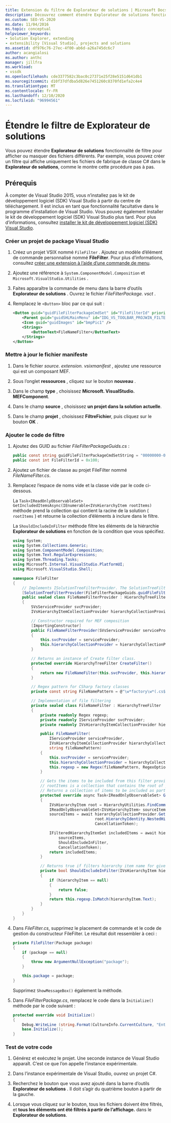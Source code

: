 ```yaml
---
title: Extension du filtre de Explorateur de solutions | Microsoft Docs
description: Découvrez comment étendre Explorateur de solutions fonctionnalité de filtre pour afficher ou masquer des fichiers différents dans le kit de développement logiciel (SDK) Visual Studio.
ms.custom: SEO-VS-2020
ms.date: 11/04/2016
ms.topic: conceptual
helpviewer_keywords:
- Solution Explorer, extending
- extensibility [Visual Studio], projects and solutions
ms.assetid: df976c76-27ec-4f00-ab6d-a26a745dc6c7
author: acangialosi
ms.author: anthc
manager: jillfra
ms.workload:
- vssdk
ms.openlocfilehash: cde3377582c3bac0c27371e25f28e5151d641db1
ms.sourcegitcommit: d10f37dfdba5d826e7451260c8370fd1efa2c4e4
ms.translationtype: MT
ms.contentlocale: fr-FR
ms.lasthandoff: 12/10/2020
ms.locfileid: "96994561"
---
```

# <a name="extend-the-solution-explorer-filter"></a>Étendre le filtre de Explorateur de solutions
Vous pouvez étendre **Explorateur de solutions** fonctionnalité de filtre pour afficher ou masquer des fichiers différents. Par exemple, vous pouvez créer un filtre qui affiche uniquement les fichiers de fabrique de classe C# dans le **Explorateur de solutions**, comme le montre cette procédure pas à pas.

## <a name="prerequisites"></a>Prérequis
 À compter de Visual Studio 2015, vous n’installez pas le kit de développement logiciel (SDK) Visual Studio à partir du centre de téléchargement. Il est inclus en tant que fonctionnalité facultative dans le programme d’installation de Visual Studio. Vous pouvez également installer le kit de développement logiciel (SDK) Visual Studio plus tard. Pour plus d’informations, consultez [installer le kit de développement logiciel (SDK) Visual Studio](../extensibility/installing-the-visual-studio-sdk.md).

### <a name="create-a-visual-studio-package-project"></a>Créer un projet de package Visual Studio

1. Créez un projet VSIX nommé `FileFilter` . Ajoutez un modèle d’élément de commande personnalisé nommé **FileFilter**. Pour plus d’informations, consultez [créer une extension à l’aide d’une commande de menu](../extensibility/creating-an-extension-with-a-menu-command.md).

2. Ajoutez une référence à `System.ComponentModel.Composition` et `Microsoft.VisualStudio.Utilities` .

3. Faites apparaître la commande de menu dans la barre d’outils **Explorateur de solutions** . Ouvrez le fichier *FileFilterPackage. vsct* .

4. Remplacez le `<Button>` bloc par ce qui suit :

    ```xml
    <Button guid="guidFileFilterPackageCmdSet" id="FileFilterId" priority="0x0400" type="Button">
        <Parent guid="guidSHLMainMenu" id="IDG_VS_TOOLBAR_PROJWIN_FILTERS" />
        <Icon guid="guidImages" id="bmpPic1" />
        <Strings>
            <ButtonText>FileNameFilter</ButtonText>
        </Strings>
    </Button>
    ```

### <a name="update-the-manifest-file"></a>Mettre à jour le fichier manifeste

1. Dans le fichier *source. extension. vsixmanifest* , ajoutez une ressource qui est un composant MEF.

2. Sous l’onglet **ressources** , cliquez sur le bouton **nouveau** .

3. Dans le champ **type** , choisissez **Microsoft. VisualStudio. MEFComponent**.

4. Dans le champ **source** , choisissez **un projet dans la solution actuelle**.

5. Dans le champ **projet** , choisissez **FiltreFichier**, puis cliquez sur le bouton **OK** .

### <a name="add-the-filter-code"></a>Ajouter le code de filtre

1. Ajoutez des GUID au fichier *FileFilterPackageGuids.cs* :

    ```csharp
    public const string guidFileFilterPackageCmdSetString = "00000000-0000-0000-0000-00000000"; // get your GUID from the .vsct file
    public const int FileFilterId = 0x100;
    ```

2. Ajoutez un fichier de classe au projet FileFilter nommé *FileNameFilter.cs*.

3. Remplacez l’espace de noms vide et la classe vide par le code ci-dessous.

     La `Task<IReadOnlyObservableSet> GetIncludedItemsAsync(IEnumerable<IVsHierarchyItem rootItems)` méthode prend la collection qui contient la racine de la solution ( `rootItems` ) et retourne la collection d’éléments à inclure dans le filtre.

     La `ShouldIncludeInFilter` méthode filtre les éléments de la hiérarchie **Explorateur de solutions** en fonction de la condition que vous spécifiez.

    ```csharp
    using System;
    using System.Collections.Generic;
    using System.ComponentModel.Composition;
    using System.Text.RegularExpressions;
    using System.Threading.Tasks;
    using Microsoft.Internal.VisualStudio.PlatformUI;
    using Microsoft.VisualStudio.Shell;

    namespace FileFilter
    {
        // Implements ISolutionTreeFilterProvider. The SolutionTreeFilterProvider attribute declares it as a MEF component
        [SolutionTreeFilterProvider(FileFilterPackageGuids.guidFileFilterPackageCmdSetString, (uint)(FileFilterPackageGuids.FileFilterId))]
        public sealed class FileNameFilterProvider : HierarchyTreeFilterProvider
        {
            SVsServiceProvider svcProvider;
            IVsHierarchyItemCollectionProvider hierarchyCollectionProvider;

            // Constructor required for MEF composition
            [ImportingConstructor]
            public FileNameFilterProvider(SVsServiceProvider serviceProvider, IVsHierarchyItemCollectionProvider hierarchyCollectionProvider)
            {
                this.svcProvider = serviceProvider;
                this.hierarchyCollectionProvider = hierarchyCollectionProvider;
            }

            // Returns an instance of Create filter class.
            protected override HierarchyTreeFilter CreateFilter()
            {
                return new FileNameFilter(this.svcProvider, this.hierarchyCollectionProvider, FileNamePattern);
            }

            // Regex pattern for CSharp factory classes
            private const string FileNamePattern = @"\w*factory\w*(.cs$)";

            // Implementation of file filtering
            private sealed class FileNameFilter : HierarchyTreeFilter
            {
                private readonly Regex regexp;
                private readonly IServiceProvider svcProvider;
                private readonly IVsHierarchyItemCollectionProvider hierarchyCollectionProvider;

                public FileNameFilter(
                    IServiceProvider serviceProvider,
                    IVsHierarchyItemCollectionProvider hierarchyCollectionProvider,
                    string fileNamePattern)
                {
                    this.svcProvider = serviceProvider;
                    this.hierarchyCollectionProvider = hierarchyCollectionProvider;
                    this.regexp = new Regex(fileNamePattern, RegexOptions.IgnoreCase);
                }

                // Gets the items to be included from this filter provider.
                // rootItems is a collection that contains the root of your solution
                // Returns a collection of items to be included as part of the filter
                protected override async Task<IReadOnlyObservableSet> GetIncludedItemsAsync(IEnumerable<IVsHierarchyItem> rootItems)
                {
                    IVsHierarchyItem root = HierarchyUtilities.FindCommonAncestor(rootItems);
                    IReadOnlyObservableSet<IVsHierarchyItem> sourceItems;
                    sourceItems = await hierarchyCollectionProvider.GetDescendantsAsync(
                                        root.HierarchyIdentity.NestedHierarchy,
                                        CancellationToken);

                    IFilteredHierarchyItemSet includedItems = await hierarchyCollectionProvider.GetFilteredHierarchyItemsAsync(
                        sourceItems,
                        ShouldIncludeInFilter,
                        CancellationToken);
                    return includedItems;
                }

                // Returns true if filters hierarchy item name for given filter; otherwise, false</returns>
                private bool ShouldIncludeInFilter(IVsHierarchyItem hierarchyItem)
                {
                    if (hierarchyItem == null)
                    {
                        return false;
                    }
                    return this.regexp.IsMatch(hierarchyItem.Text);
                }
            }
        }
    }

    ```

4. Dans *FileFilter.cs*, supprimez le placement de commande et le code de gestion du constructeur FileFilter. Le résultat doit ressembler à ceci :

    ```csharp
    private FileFilter(Package package)
    {
        if (package == null)
        {
            throw new ArgumentNullException("package");
        }

        this.package = package;
    }
    ```

     Supprimez `ShowMessageBox()` également la méthode.

5. Dans *FileFilterPackage.cs*, remplacez le code dans la `Initialize()` méthode par le code suivant :

    ```csharp
    protected override void Initialize()
    {
        Debug.WriteLine (string.Format(CultureInfo.CurrentCulture, "Entering Initialize() of: {0}", this.ToString()));
        base.Initialize();
    }
    ```

### <a name="test-your-code"></a>Test de votre code

1. Générez et exécutez le projet. Une seconde instance de Visual Studio apparaît. C’est ce que l’on appelle l’instance expérimentale.

2. Dans l’instance expérimentale de Visual Studio, ouvrez un projet C#.

3. Recherchez le bouton que vous avez ajouté dans la barre d’outils **Explorateur de solutions** . Il doit s’agir du quatrième bouton à partir de la gauche.

4. Lorsque vous cliquez sur le bouton, tous les fichiers doivent être filtrés, et **tous les éléments ont été filtrés à partir de l’affichage.** dans le **Explorateur de solutions**.
